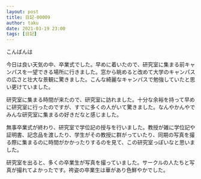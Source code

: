 ```yaml
---
layout: post
title: 日記-00009
author: taku
date: 2021-03-19 23:00
tags: [日記]
---
```


こんばんは

今日は良い天気の中、卒業式でした。早めに着いたので、研究室に集まる前キャンパスを一望できる場所に行きました。窓から眺めると改めて大学のキャンパスの広さと壮大な景観に驚きました。こんな綺麗なキャンパスで勉強していたと思い更けていました。

研究室に集まる時間が来たので、研究室に訪れました。十分な余裕を持って早めに研究室に行ったのですが、すでに多くの人がいて驚きました。なんやかんやでみんな研究室に集まるの好きだなと感じました。

無事卒業式が終わり、研究室で学位記の授与を行いました。教授が雑に学位記や証明書、記念品を渡したり、学生がその教授に群がっていたり、同期の写真を撮る際に集まるのに時間がかかったりするのを見て、この研究室っぽいなと思いました。

研究室を出ると、多くの卒業生が写真を撮っていました。サークルの人たちと写真が撮れてよかったです。袴姿の卒業生は華があり色鮮やかでした。
